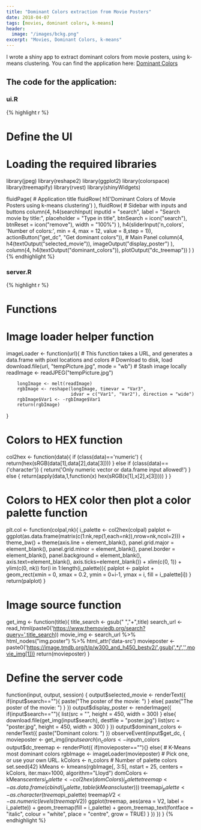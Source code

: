 ```yaml
---
title: "Dominant Colors extraction from Movie Posters"
date: 2018-04-07
tags: [movies, dominant colors, k-means]
header:
  image: "/images/bckg.png"
excerpt: "Movies, Dominant Colors, k-means"
---
```


I wrote a shiny app to extract dominant colors from movie posters, using k-means clustering. You can find the application here: [Dominant Colors](https://datafitness.shinyapps.io/dominant_colors/)

## The code for the application:

### ui.R

{% highlight r %}
# Define the UI
# Loading the required libraries
library(jpeg)
library(reshape2)
library(ggplot2)
library(colorspace)
library(treemapify)
library(rvest)
library(shinyWidgets)

fluidPage(
        # Application title
        fluidRow(
                h1('Dominant Colors of Movie Posters using k-means clustering')
        ),
        fluidRow(
                # Sidebar with inputs and buttons
                column(4,
                        h4(searchInput(
                                inputId = "search",
                                label = "Search movie by title:",
                                placeholder = "Type in title",
                                btnSearch = icon("search"),
                                btnReset = icon("remove"),
                                width = "100%")
                        ),
                       h4(sliderInput('n_colors', 'Number of colors:', min = 4, max = 12,
                                   value = 8,step = 1)),
                       actionButton("get_dc", "Get dominant colors")),
                # Main Panel
                column(4,
                        h4(textOutput("selected_movie")),
                        imageOutput("display_poster")
                ),
                column(4,
                       h4(textOutput("dominant_colors")),
                       plotOutput("dc_treemap"))
        )
)
{% endhighlight %}


### server.R

{% highlight r %}
# Functions

# Image loader helper function
imageLoader <- function(url){  # This function takes a URL, and generates a data.frame with pixel locations and colors
        # Download to disk, load
        download.file(url, "tempPicture.jpg", mode = "wb")  # Stash image locally
        readImage <- readJPEG("tempPicture.jpg")

        longImage <- melt(readImage)
        rgbImage <- reshape(longImage, timevar = "Var3",
                            idvar = c("Var1", "Var2"), direction = "wide")
        rgbImage$Var1 <- -rgbImage$Var1
        return(rgbImage)
}

# Colors to HEX function
col2hex <- function(data){
        if (class(data)=='numeric') {
                return(hex(sRGB(data[1],data[2],data[3])))
        } else if (class(data)==('character')) {
                return('Only numeric vector or data.frame input allowed!')
        } else {
                return(apply(data,1,function(x) hex(sRGB(x[1],x[2],x[3]))))
        }
}

# Colors to HEX color then plot a color palette function
plt.col <- function(colpal,nk){
        i_palette <- col2hex(colpal)
        palplot <- ggplot(as.data.frame(matrix(c(1:nk,rep(1,each=nk)),nrow=nk,ncol=2))) +
                theme_bw() +
                theme(axis.line = element_blank(),
                      panel.grid.major = element_blank(),
                      panel.grid.minor = element_blank(),
                      panel.border = element_blank(),
                      panel.background = element_blank(),
                      axis.text=element_blank(),
                      axis.ticks=element_blank()) +
                xlim(c(0, 1)) +
                ylim(c(0, nk))
        for(i in 1:length(i_palette)){
                palplot <- palplot + geom_rect(xmin = 0, xmax = 0.2,   ymin = 0+i-1, ymax = i,   fill = i_palette[i])
        }
        return(palplot)
}

# Image source function
get_img <- function(title){
        title_search <- gsub(" ","+",title)
        search_url <- read_html(paste0('https://www.themoviedb.org/search?query=',title_search))
        movie_img <- search_url %>% html_nodes("img.poster") %>% html_attr('data-src')
        movieposter <- paste0('https://image.tmdb.org/t/p/w300_and_h450_bestv2/',gsub('.*/','',movie_img[1]))
        return(movieposter)
}

# Define the server code
function(input, output, session) {
        output$selected_movie <- renderText({
                if(input$search==""){
                        paste("The poster of the movie: ")
                } else{
                        paste("The poster of the movie: ")
                }
        })
        output$display_poster <- renderImage({
                if(input$search==""){
                        list(src = "",
                             height = 450,
                             width = 300)
                } else{
                        download.file(get_img(input$search),
                                      destfile = "poster.jpg")
                        list(src = "poster.jpg",
                             height = 450,
                             width = 300)
                }
        })
        output$dominant_colors <- renderText({
                paste("Dominant colors: ")
        })
        observeEvent(input$get_dc, {
                movieposter <- get_img(input$search)
                n_colors <- input$n_colors
                output$dc_treemap <- renderPlot({
                        if(movieposter==""){}
                        else{
                                # K-Means most dominant colors
                                rgbImage <- imageLoader(movieposter)  # Pick one, or use your own URL.
                                kColors <- n_colors  # Number of palette colors
                                set.seed(42)
                                kMeans <- kmeans(rgbImage[, 3:5], nstart = 25, centers = kColors, iter.max=1000, algorithm="Lloyd")
                                domColors <- kMeans$centers
                                i_palette <- col2hex(domColors)
                                i_palette
                                treemap <- as.data.frame(cbind(i_palette,table(kMeans$cluster)))
                                treemap$i_palette <- as.character(treemap$i_palette)
                                treemap$V2 <- as.numeric(levels(treemap$V2))
                                ggplot(treemap, aes(area = V2, label = i_palette)) +
                                        geom_treemap(fill = i_palette) +
                                        geom_treemap_text(fontface = "italic", colour = "white", place = "centre",
                                                          grow = TRUE)
                        }
                })
        })
}
{% endhighlight %}
